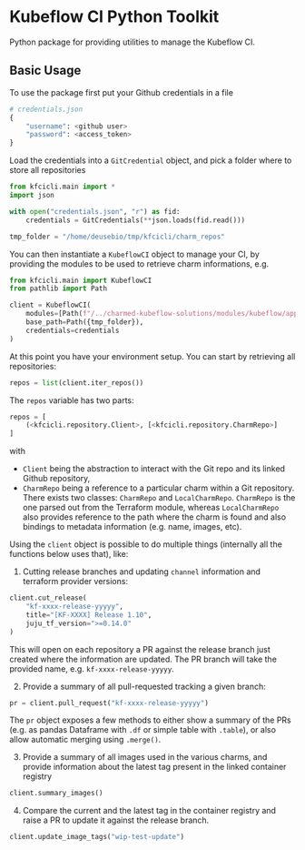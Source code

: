 # Kubeflow CI Python Toolkit

Python package for providing utilities to manage the Kubeflow CI. 

## Basic Usage

To use the package first put your Github credentials in a file

```python
# credentials.json
{
    "username": <github user>
    "password": <access_token>
}
```

Load the credentials into a `GitCredential` object, and pick a folder where to store all repositories

```python
from kfcicli.main import *
import json

with open("credentials.json", "r") as fid:
    credentials = GitCredentials(**json.loads(fid.read()))

tmp_folder = "/home/deusebio/tmp/kfcicli/charm_repos"
```

You can then instantiate a `KubeflowCI` object to manage your CI, by providing the modules to be used to retrieve charm informations, e.g. 

```python
from kfcicli.main import KubeflowCI
from pathlib import Path

client = KubeflowCI(
    modules=[Path(f"/../charmed-kubeflow-solutions/modules/kubeflow/applications.tf")],
    base_path=Path({tmp_folder}),
    credentials=credentials
)
```

At this point you have your environment setup. You can start by retrieving all repositories:

```python
repos = list(client.iter_repos())
```

The `repos` variable has two parts:

```python
repos = [
    (<kfcicli.repository.Client>, [<kfcicli.repository.CharmRepo>]
]
```

with 
* `Client` being the abstraction to interact with the Git repo and its linked Github repository, 
* `CharmRepo` being a reference to a particular charm within a Git repository. There exists two classes: `CharmRepo` and `LocalCharmRepo`. `CharmRepo` is the one parsed out from the Terraform module, whereas `LocalCharmRepo` also provides reference to the path where the charm is found and also bindings to metadata information (e.g. name, images, etc).


Using the `client` object is possible to do multiple things (internally all the functions below uses that), like:

1. Cutting release branches and updating `channel` information and terraform provider versions:
```python
client.cut_release(
    "kf-xxxx-release-yyyyy",
    title="[KF-XXXX] Release 1.10",
    juju_tf_version=">=0.14.0"
)
```
This will open on each repository a PR against the release branch just created where the information are updated. The PR branch will take the provided name, e.g. `kf-xxxx-release-yyyyy`.

2. Provide a summary of all pull-requested tracking a given branch:
```python
pr = client.pull_request("kf-xxxx-release-yyyyy")
```

The `pr` object exposes a few methods to either show a summary of the PRs (e.g. as pandas Dataframe with `.df` or simple table with `.table`), or also 
allow automatic merging using `.merge()`.

3. Provide a summary of all images used in the various charms, and provide information about the latest tag present in the linked container registry
```python
client.summary_images()
```

4. Compare the current and the latest tag in the container registry and raise a PR to update it against the release branch. 
```python
client.update_image_tags("wip-test-update")
```